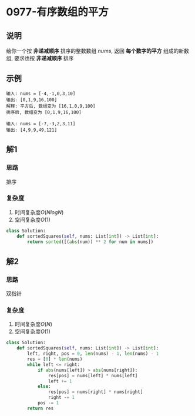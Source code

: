 # 0977-有序数组的平方

## 说明
给你一个按 **非递减顺序** 排序的整数数组 $nums$, 返回 **每个数字的平方** 组成的新数组, 要求也按 **非递减顺序** 排序

## 示例
```
输入: nums = [-4,-1,0,3,10]
输出: [0,1,9,16,100]
解释: 平方后, 数组变为 [16,1,0,9,100]
排序后, 数组变为 [0,1,9,16,100]

输入: nums = [-7,-3,2,3,11]
输出: [4,9,9,49,121]
```

## 解1

### 思路
排序

### 复杂度
1. 时间复杂度$O(NlogN)$
2. 空间复杂度$O(1)$

```python
class Solution:
    def sortedSquares(self, nums: List[int]) -> List[int]:
        return sorted([(abs(num)) ** 2 for num in nums])
```

## 解2

### 思路
双指针

### 复杂度
1. 时间复杂度$O(N)$
2. 空间复杂度$O(1)$

```python
class Solution:
    def sortedSquares(self, nums: List[int]) -> List[int]:
        left, right, pos = 0, len(nums) - 1, len(nums) - 1
        res = [0] * len(nums)
        while left <= right:
            if abs(nums[left]) > abs(nums[right]):
                res[pos] = nums[left] * nums[left]
                left += 1
            else:
                res[pos] = nums[right] * nums[right]
                right -= 1
            pos -= 1
        return res
```